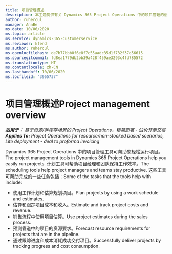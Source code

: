 ```yaml
---
title: 项目管理概述
description: 本主题提供有关 Dynamics 365 Project Operations 中的项目管理的信息。
author: ruhercul
manager: AnnBe
ms.date: 10/06/2020
ms.topic: article
ms.service: dynamics-365-customerservice
ms.reviewer: kfend
ms.author: ruhercul
ms.openlocfilehash: de7b77bbb0f6e8f7c55aadc35d1f732f37d56615
ms.sourcegitcommit: fd8ea1779db2bb39a428f459ae3293c4fd785572
ms.translationtype: HT
ms.contentlocale: zh-CN
ms.lasthandoff: 10/06/2020
ms.locfileid: "3965737"
---
```

# <a name="project-management-overview"></a><span data-ttu-id="4e116-103">项目管理概述</span><span class="sxs-lookup"><span data-stu-id="4e116-103">Project management overview</span></span>

<span data-ttu-id="4e116-104">_**适用于：** 基于资源/非库存场景的 Project Operations，精简部署 - 估价开票交易_</span><span class="sxs-lookup"><span data-stu-id="4e116-104">_**Applies To:** Project Operations for resource/non-stocked based scenarios, Lite deployment - deal to proforma invoicing_</span></span>

<span data-ttu-id="4e116-105">Dynamics 365 Project Operations 中的项目管理工具可帮助您轻松运行项目。</span><span class="sxs-lookup"><span data-stu-id="4e116-105">The project management tools in Dynamics 365 Project Operations help you easily run projects.</span></span> <span data-ttu-id="4e116-106">计划工具可帮助项目经理和团队保持工作效率。</span><span class="sxs-lookup"><span data-stu-id="4e116-106">The scheduling tools help project managers and teams stay productive.</span></span> <span data-ttu-id="4e116-107">这些工具可帮助完成的一些任务包括：</span><span class="sxs-lookup"><span data-stu-id="4e116-107">Some of the tasks that the tools help with include:</span></span>

- <span data-ttu-id="4e116-108">使用工作计划和估算规划项目。</span><span class="sxs-lookup"><span data-stu-id="4e116-108">Plan projects by using a work schedule and estimates.</span></span>
- <span data-ttu-id="4e116-109">估算和跟踪项目成本和收入。</span><span class="sxs-lookup"><span data-stu-id="4e116-109">Estimate and track project costs and revenue.</span></span>
- <span data-ttu-id="4e116-110">销售流程中使用项目估算。</span><span class="sxs-lookup"><span data-stu-id="4e116-110">Use project estimates during the sales process.</span></span>
- <span data-ttu-id="4e116-111">预测管道中的项目的资源要求。</span><span class="sxs-lookup"><span data-stu-id="4e116-111">Forecast resource requirements for projects that are in the pipeline.</span></span>
- <span data-ttu-id="4e116-112">通过跟踪进度和成本消耗成功交付项目。</span><span class="sxs-lookup"><span data-stu-id="4e116-112">Successfully deliver projects by tracking progress and cost consumption.</span></span>

